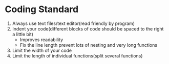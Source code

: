 # Coding Standard

1. Always use text files/text editor(read friendly by program)
2. Indent your code(different blocks of code should be spaced to the right a little bit)
   - Improves readability
   - Fix the line length prevent lots of nesting and very long functions
3. Limit the width of your code
4. Limit the length of individual functions(split several functions)

